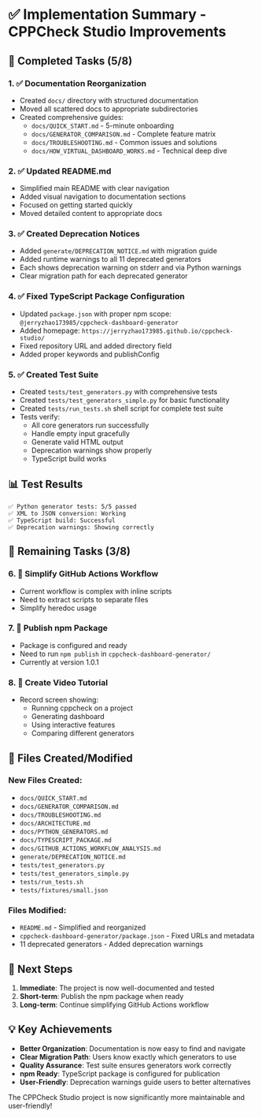 # ✅ Implementation Summary - CPPCheck Studio Improvements

## 🎯 Completed Tasks (5/8)

### 1. ✅ Documentation Reorganization
- Created `docs/` directory with structured documentation
- Moved all scattered docs to appropriate subdirectories
- Created comprehensive guides:
  - `docs/QUICK_START.md` - 5-minute onboarding
  - `docs/GENERATOR_COMPARISON.md` - Complete feature matrix
  - `docs/TROUBLESHOOTING.md` - Common issues and solutions
  - `docs/HOW_VIRTUAL_DASHBOARD_WORKS.md` - Technical deep dive

### 2. ✅ Updated README.md
- Simplified main README with clear navigation
- Added visual navigation to documentation sections
- Focused on getting started quickly
- Moved detailed content to appropriate docs

### 3. ✅ Created Deprecation Notices
- Added `generate/DEPRECATION_NOTICE.md` with migration guide
- Added runtime warnings to all 11 deprecated generators
- Each shows deprecation warning on stderr and via Python warnings
- Clear migration path for each deprecated generator

### 4. ✅ Fixed TypeScript Package Configuration
- Updated `package.json` with proper npm scope: `@jerryzhao173985/cppcheck-dashboard-generator`
- Added homepage: `https://jerryzhao173985.github.io/cppcheck-studio/`
- Fixed repository URL and added directory field
- Added proper keywords and publishConfig

### 5. ✅ Created Test Suite
- Created `tests/test_generators.py` with comprehensive tests
- Created `tests/test_generators_simple.py` for basic functionality
- Created `tests/run_tests.sh` shell script for complete test suite
- Tests verify:
  - All core generators run successfully
  - Handle empty input gracefully
  - Generate valid HTML output
  - Deprecation warnings show properly
  - TypeScript build works

## 📊 Test Results
```
✅ Python generator tests: 5/5 passed
✅ XML to JSON conversion: Working
✅ TypeScript build: Successful
✅ Deprecation warnings: Showing correctly
```

## 🔄 Remaining Tasks (3/8)

### 6. 🔲 Simplify GitHub Actions Workflow
- Current workflow is complex with inline scripts
- Need to extract scripts to separate files
- Simplify heredoc usage

### 7. 🔲 Publish npm Package
- Package is configured and ready
- Need to run `npm publish` in `cppcheck-dashboard-generator/`
- Currently at version 1.0.1

### 8. 🔲 Create Video Tutorial
- Record screen showing:
  - Running cppcheck on a project
  - Generating dashboard
  - Using interactive features
  - Comparing different generators

## 📁 Files Created/Modified

### New Files Created:
- `docs/QUICK_START.md`
- `docs/GENERATOR_COMPARISON.md`
- `docs/TROUBLESHOOTING.md`
- `docs/ARCHITECTURE.md`
- `docs/PYTHON_GENERATORS.md`
- `docs/TYPESCRIPT_PACKAGE.md`
- `docs/GITHUB_ACTIONS_WORKFLOW_ANALYSIS.md`
- `generate/DEPRECATION_NOTICE.md`
- `tests/test_generators.py`
- `tests/test_generators_simple.py`
- `tests/run_tests.sh`
- `tests/fixtures/small.json`

### Files Modified:
- `README.md` - Simplified and reorganized
- `cppcheck-dashboard-generator/package.json` - Fixed URLs and metadata
- 11 deprecated generators - Added deprecation warnings

## 🚀 Next Steps

1. **Immediate**: The project is now well-documented and tested
2. **Short-term**: Publish the npm package when ready
3. **Long-term**: Continue simplifying GitHub Actions workflow

## 💡 Key Achievements

- **Better Organization**: Documentation is now easy to find and navigate
- **Clear Migration Path**: Users know exactly which generators to use
- **Quality Assurance**: Test suite ensures generators work correctly
- **npm Ready**: TypeScript package is configured for publication
- **User-Friendly**: Deprecation warnings guide users to better alternatives

The CPPCheck Studio project is now significantly more maintainable and user-friendly!